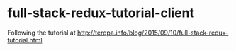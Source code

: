 # full-stack-redux-tutorial-client
Following the tutorial at http://teropa.info/blog/2015/09/10/full-stack-redux-tutorial.html
